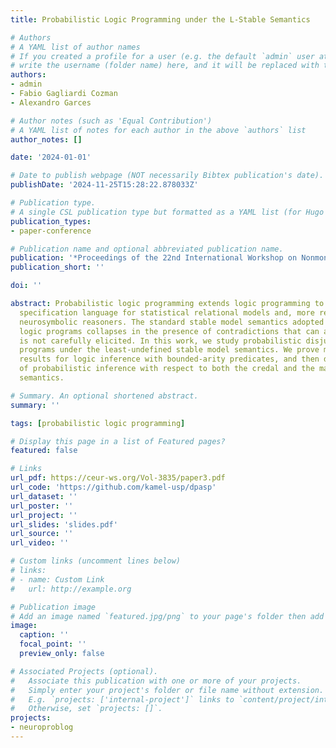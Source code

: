 ```yaml
---
title: Probabilistic Logic Programming under the L-Stable Semantics

# Authors
# A YAML list of author names
# If you created a profile for a user (e.g. the default `admin` user at `content/authors/admin/`), 
# write the username (folder name) here, and it will be replaced with their full name and linked to their profile.
authors:
- admin
- Fabio Gagliardi Cozman
- Alexandro Garces

# Author notes (such as 'Equal Contribution')
# A YAML list of notes for each author in the above `authors` list
author_notes: []

date: '2024-01-01'

# Date to publish webpage (NOT necessarily Bibtex publication's date).
publishDate: '2024-11-25T15:28:22.878033Z'

# Publication type.
# A single CSL publication type but formatted as a YAML list (for Hugo requirements).
publication_types:
- paper-conference

# Publication name and optional abbreviated publication name.
publication: '*Proceedings of the 22nd International Workshop on Nonmonotonic Reasoning (NMR 2024)*'
publication_short: ''

doi: ''

abstract: Probabilistic logic programming extends logic programming to offer a rich
  specification language for statistical relational models and, more recently, to
  neurosymbolic reasoners. The standard stable model semantics adopted by probabilistic
  logic programs collapses in the presence of contradictions that can arise when knowledge
  is not carefully elicited. In this work, we study probabilistic disjunctive logic
  programs under the least-undefined stable model semantics. We prove missing complexity
  results for logic inference with bounded-arity predicates, and then derive the complexity
  of probabilistic inference with respect to both the credal and the maximum entropy
  semantics.

# Summary. An optional shortened abstract.
summary: ''

tags: [probabilistic logic programming]

# Display this page in a list of Featured pages?
featured: false

# Links
url_pdf: https://ceur-ws.org/Vol-3835/paper3.pdf
url_code: 'https://github.com/kamel-usp/dpasp'
url_dataset: ''
url_poster: ''
url_project: ''
url_slides: 'slides.pdf'
url_source: ''
url_video: ''

# Custom links (uncomment lines below)
# links:
# - name: Custom Link
#   url: http://example.org

# Publication image
# Add an image named `featured.jpg/png` to your page's folder then add a caption below.
image:
  caption: ''
  focal_point: ''
  preview_only: false

# Associated Projects (optional).
#   Associate this publication with one or more of your projects.
#   Simply enter your project's folder or file name without extension.
#   E.g. `projects: ['internal-project']` links to `content/project/internal-project/index.md`.
#   Otherwise, set `projects: []`.
projects: 
- neuroproblog
---
```


